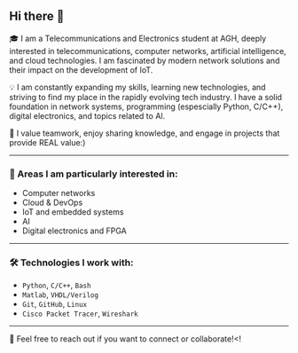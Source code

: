 ## Hi there 👋

🎓 I am a Telecommunications and Electronics student at AGH, deeply interested in telecommunications, computer networks, artificial intelligence, and cloud technologies. I am fascinated by modern network solutions and their impact on the development of IoT.

💡 I am constantly expanding my skills, learning new technologies, and striving to find my place in the rapidly evolving tech industry. I have a solid foundation in network systems, programming (espescially Python, C/C++), digital electronics, and topics related to AI.

🤝 I value teamwork, enjoy sharing knowledge, and engage in projects that provide REAL value:) 

---

### 🚀 Areas I am particularly interested in:
- Computer networks
- Cloud & DevOps
- IoT and embedded systems
- AI
- Digital electronics and FPGA

---

### 🛠 Technologies I work with:
- `Python`, `C/C++`, `Bash`
- `Matlab`, `VHDL/Verilog`
- `Git`, `GitHub`, `Linux`
- `Cisco Packet Tracer`, `Wireshark`

---

💬 Feel free to reach out if you want to connect or collaborate!<!

